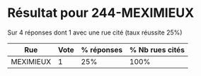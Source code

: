 # Résultat pour 244-MEXIMIEUX

Sur 4 réponses dont 1 avec une rue cité (taux réussite 25%)

| Rue | Vote | % réponses | % Nb rues cités|
|-----|------|------------|----------------|
| MEXIMIEUX | 1 | 25% | 100%|
